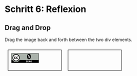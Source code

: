 <h1 style="color:#000000">Schritt 6: Reflexion</h1>

<head>
<style>
#div1, #div2 {
  float: left;
  width: 150px;
  height: 45px;
  margin: 10px;
  padding: 10px;
  border: 1px solid black;
}
</style>
<script>
function allowDrop(ev) {
  ev.preventDefault();
}

function drag(ev) {
  ev.dataTransfer.setData("text", ev.target.id);
}

function drop(ev) {
  ev.preventDefault();
  var data = ev.dataTransfer.getData("text");
  ev.target.appendChild(document.getElementById(data));
}
</script>
</head>

<h2>Drag and Drop</h2>
<p>Drag the image back and forth between the two div elements.</p>

<div id="div1" ondrop="drop(event)" ondragover="allowDrop(event)">
  <img src="images/creative-commons_cc-zero.svg" draggable="true" ondragstart="drag(event)" id="drag1" width="88" height="31">
</div>

<div id="div2" ondrop="drop(event)" ondragover="allowDrop(event)"></div>



